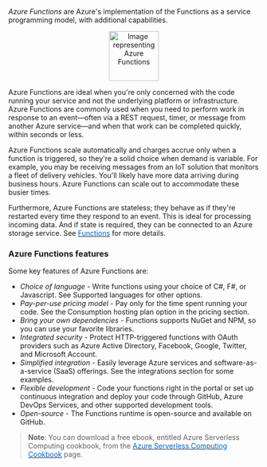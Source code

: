 

*Azure Functions* are Azure's implementation of the Functions as a service programming model, with additional capabilities. 

<p style="text-align:center;"><img src="../Linked_Image_Files/azurefunctions.png" width="100" height="100" alt="Image representing Azure Functions"></p>

Azure Functions are ideal when you're only concerned with the code running your service and not the underlying platform or infrastructure. Azure Functions are commonly used when you need to perform work in response to an event—often via a REST request, timer, or message from another Azure service—and when that work can be completed quickly, within seconds or less. 

Azure Functions scale automatically and charges accrue only when a function is triggered, so they're a solid choice when demand is variable. For example, you may be receiving messages from an IoT solution that monitors a fleet of delivery vehicles. You'll likely have more data arriving during business hours. Azure Functions can scale out to accommodate these busier times.

Furthermore, Azure Functions are stateless; they behave as if they're restarted every time they respond to an event. This is ideal for processing incoming data. And if state is required, they can be connected to an Azure storage service. See <a href="https://azure.microsoft.com/en-us/services/functions/" target="_blank"><span style="color: #0066cc;" color="#0066cc">Functions</span></a> for more details.


### Azure Functions features
Some key features of Azure Functions are:
- *Choice of language* - Write functions using your choice of C#, F#, or Javascript. See Supported languages for other options.
- *Pay-per-use pricing model* - Pay only for the time spent running your code. See the Consumption hosting plan option in the pricing section. 
- *Bring your own dependencies* - Functions supports NuGet and NPM, so you can use your favorite libraries. 
- *Integrated security* - Protect HTTP-triggered functions with OAuth providers such as Azure Active Directory, Facebook, Google, Twitter, and Microsoft Account. 
- *Simplified integration* - Easily leverage Azure services and software-as-a-service (SaaS) offerings. See the integrations section for some examples. 
- *Flexible development* - Code your functions right in the portal or set up continuous integration and deploy your code through GitHub, Azure DevOps Services, and other supported development tools. 
- *Open-source* - The Functions runtime is open-source and available on GitHub. 

> **Note**: You can download a free ebook, entitled Azure Serverless Computing cookbook, from the  <a href="https://azure.microsoft.com/en-us/resources/azure-serverless-computing-cookbook/ " target="_blank"><span style="color: #0066cc;" color="#0066cc">Azure Serverless Computing Cookbook</span></a> page.
